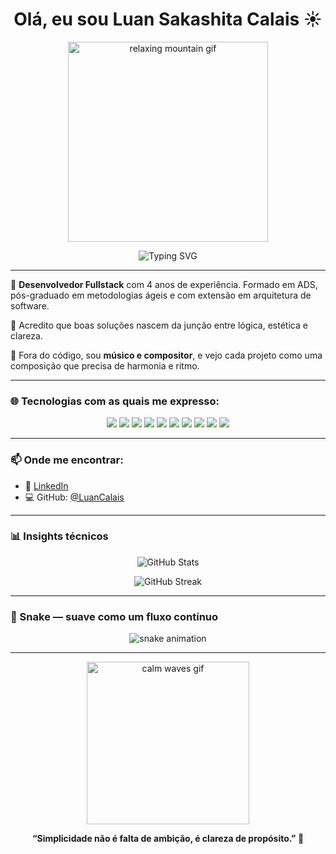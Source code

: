 <h1 align="center">Olá, eu sou Luan Sakashita Calais ☀️</h1>

<p align="center">
  <img src="https://media.giphy.com/media/3o7abKhOpu0NwenH3O/giphy.gif" width="320" alt="relaxing mountain gif" />
</p>

<p align="center">
  <img src="https://readme-typing-svg.demolab.com?font=JetBrains+Mono&size=22&pause=1000&color=0ea5e9&center=true&vCenter=true&multiline=true&width=800&height=80&lines=Desenvolvedor+Fullstack+%E2%9A%A1;Arquitetura+limpa+%7C+UI%2FUX+%7C+Cloud+%7C+M%C3%BAsica+para+o+fluxo" alt="Typing SVG" />
</p>

---

🎯 **Desenvolvedor Fullstack** com 4 anos de experiência. Formado em ADS, pós-graduado em metodologias ágeis e com extensão em arquitetura de software.  

🧭 Acredito que boas soluções nascem da junção entre lógica, estética e clareza.  

🎵 Fora do código, sou **músico e compositor**, e vejo cada projeto como uma composição que precisa de harmonia e ritmo.

---

### 🌐 Tecnologias com as quais me expresso:

<div align="center">
  <img src="https://img.shields.io/badge/-React-61DAFB?style=for-the-badge&logo=react&logoColor=000" />
  <img src="https://img.shields.io/badge/-VueJs-4FC08D?style=for-the-badge&logo=vue.js&logoColor=fff" />
  <img src="https://img.shields.io/badge/-Next.js-000000?style=for-the-badge&logo=next.js&logoColor=fff" />
  <img src="https://img.shields.io/badge/-TypeScript-3178C6?style=for-the-badge&logo=typescript&logoColor=fff" />
  <img src="https://img.shields.io/badge/-Java-007396?style=for-the-badge&logo=java&logoColor=fff" />
  <img src="https://img.shields.io/badge/-Quarkus-4695EB?style=for-the-badge&logo=quarkus&logoColor=fff" />
  <img src="https://img.shields.io/badge/-PostgreSQL-4169E1?style=for-the-badge&logo=postgresql&logoColor=fff" />
  <img src="https://img.shields.io/badge/-Docker-2496ED?style=for-the-badge&logo=docker&logoColor=fff" />
  <img src="https://img.shields.io/badge/-AWS-232F3E?style=for-the-badge&logo=amazon-aws&logoColor=fff" />
  <img src="https://img.shields.io/badge/-Figma-F24E1E?style=for-the-badge&logo=figma&logoColor=fff" />
</div>

---

### 📫 Onde me encontrar:

- 💼 [LinkedIn](https://www.linkedin.com/in/luan-s-calais-186104217/)
- 💻 GitHub: [@LuanCalais](https://github.com/luanscalais)

---

### 📊 Insights técnicos

<p align="center">
  <img src="https://github-readme-stats.vercel.app/api?username=LuanCalais&show_icons=true&theme=calm&count_private=true" alt="GitHub Stats" />
</p>
<p align="center">
  <img src="https://github-readme-streak-stats.herokuapp.com?user=LuanCalais&theme=calm" alt="GitHub Streak" />
</p>

---

### 🐍 Snake — suave como um fluxo contínuo

<p align="center">
  <picture>
    <source media="(prefers-color-scheme: dark)" srcset="https://raw.githubusercontent.com/LuanCalais/LuanCalais/output/github-contribution-grid-snake-dark.svg" />
    <source media="(prefers-color-scheme: light)" srcset="https://raw.githubusercontent.com/LuanCalais/LuanCalais/output/github-contribution-grid-snake.svg" />
    <img alt="snake animation" src="https://raw.githubusercontent.com/LuanCalais/LuanCalais/output/github-contribution-grid-snake.svg" />
  </picture>
</p>

---

<p align="center">
  <img src="https://media.giphy.com/media/XreQmk7ETCak0/giphy.gif" width="260" alt="calm waves gif" />
</p>

<p align="center"><strong>“Simplicidade não é falta de ambição, é clareza de propósito.” 🌱</strong></p>
